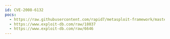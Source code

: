 ```yaml
---
id: CVE-2008-6132
pocs:
  - https://raw.githubusercontent.com/rapid7/metasploit-framework/master/modules/exploits/multi/http/phpscheduleit_start_date.rb
  - https://www.exploit-db.com/raw/18037
  - https://www.exploit-db.com/raw/6646
---
```

